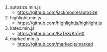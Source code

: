 1. autosize.min.js
    - https://github.com/jackmoore/autosize
2. highlight.min.js
    - https://github.com/highlightjs/highlight.js
3. katex.min.js
    - https://github.com/KaTeX/KaTeX
4. marked.min.js
    - https://github.com/markedjs/marked
